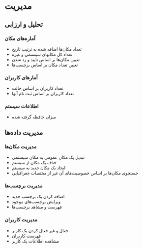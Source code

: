 # مدیریت

## تحلیل و ارزابی

### آماره‌های مکان

- تعداد مکان‌ها اضافه شده به ترتیب تاریخ
- تعداد کل مکانهای سیستمی و غیره
- تعیین مکان‌ها بر اساس تایید و رد شدن
- تعیین تعداد مکان بر اساس برچسب‌ها

### آمارهای کاربران

- تعداد کاربران بر اساس حالت
- تعداد کاربران بر اساس ثبت نام آنها

### اطلاعات سیستم

- میزان حافظه گرفته شده

## مدیریت داده‌ها

### مدیریت مکان‌ها

- تبدیل یک مکان عمومی به مکان سیستمی
- حذف یک مکان از سیستم
- ایجاد یک مکان جدید به سیستم
- جستجوی مکان‌ها بر اساس خصوصیت‌های آن غیر از مختصات جغرافیایی

### مدیریت برچسب‌ها

- اضافه کردن یک برچسب جدید
- ویرایش برچسب‌های موجود
- فهرست و مشاهد برچسب‌ها

### مدیریت کاربران

- فعال و غیر فعال کردن یک کاربر
- فهرست کاربران
- مشاهده اطلاعات یک کاربر



